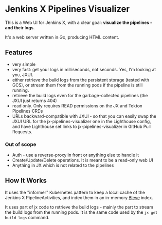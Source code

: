 # Jenkins X Pipelines Visualizer

This is a Web UI for Jenkins X, with a clear goal: **visualize the pipelines - and their logs**.

It's a web server written in Go, producing HTML content.

## Features

- very simple
- very fast: get your logs in milliseconds, not seconds. Yes, I'm looking at you, JXUI.
- either retrieve the build logs from the persistent storage (tested with GCS), or stream them from the running pods if the pipeline is still running.
- retrieve the build logs even for the garbage-collected pipelines (the JXUI just returns 404)
- read only. Only requires READ permissions on the JX and Tekton Pipelines CRDs
- URLs backward-compatible with JXUI - so that you can easily swap the JXUI URL for the jx-pipelines-visualizer one in the Lighthouse config, and have Lighthouse set links to jx-pipelines-visualizer in GitHub Pull Requests.

### Out of scope

- Auth - use a reverse-proxy in front or anything else to handle it
- Create/Update/Delete operations. It is meant to be a read-only web UI
- Anything in JX which is not related to the pipelines

## How It Works

It uses the "informer" Kubernetes pattern to keep a local cache of the Jenkins X PipelineActivities, and index them in an in-memory [Bleve](http://blevesearch.com/) index.

It uses part of jx code to retrieve the build logs - mainly the part to stream the build logs from the running pods. It is the same code used by the `jx get build logs` command.
